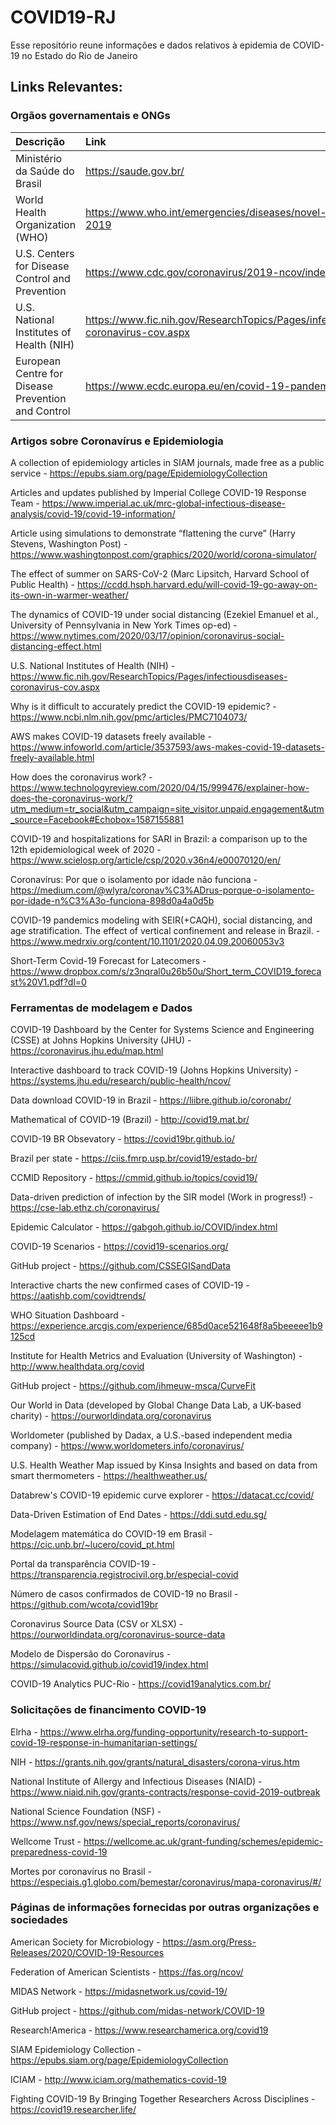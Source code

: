 # COVID19-RJ

Esse repositório reune informações e dados relativos à epidemia de COVID-19 no Estado do Rio de Janeiro

## Links Relevantes: 

### Orgãos governamentais e ONGs

| Descrição | Link |
| :----- | :----- |
|Ministério da Saúde do Brasil | https://saude.gov.br/|
|World Health Organization (WHO) | https://www.who.int/emergencies/diseases/novel-coronavirus-2019 |
|U.S. Centers for Disease Control and Prevention | https://www.cdc.gov/coronavirus/2019-ncov/index.html |
|U.S. National Institutes of Health (NIH)| https://www.fic.nih.gov/ResearchTopics/Pages/infectiousdiseases-coronavirus-cov.aspx |
|European Centre for Disease Prevention and Control | https://www.ecdc.europa.eu/en/covid-19-pandemic |


### Artigos sobre Coronavírus e Epidemiologia

A collection of epidemiology articles in SIAM journals, made free as a public service - https://epubs.siam.org/page/EpidemiologyCollection 

Articles and updates published by Imperial College COVID-19 Response Team - https://www.imperial.ac.uk/mrc-global-infectious-disease-analysis/covid-19/covid-19-information/

Article using simulations to demonstrate “flattening the curve” (Harry Stevens, Washington Post) - https://www.washingtonpost.com/graphics/2020/world/corona-simulator/

The effect of summer on SARS-CoV-2 (Marc Lipsitch, Harvard School of Public Health) - https://ccdd.hsph.harvard.edu/will-covid-19-go-away-on-its-own-in-warmer-weather/

The dynamics of COVID-19 under social distancing (Ezekiel Emanuel et al., University of Pennsylvania in New York Times op-ed) - 
https://www.nytimes.com/2020/03/17/opinion/coronavirus-social-distancing-effect.html

U.S. National Institutes of Health (NIH) - https://www.fic.nih.gov/ResearchTopics/Pages/infectiousdiseases-coronavirus-cov.aspx

Why is it difficult to accurately predict the COVID-19 epidemic? - https://www.ncbi.nlm.nih.gov/pmc/articles/PMC7104073/

AWS makes COVID-19 datasets freely available - https://www.infoworld.com/article/3537593/aws-makes-covid-19-datasets-freely-available.html

How does the coronavirus work? - https://www.technologyreview.com/2020/04/15/999476/explainer-how-does-the-coronavirus-work/?utm_medium=tr_social&utm_campaign=site_visitor.unpaid.engagement&utm_source=Facebook#Echobox=1587155881

COVID-19 and hospitalizations for SARI in Brazil: a comparison up to the 12th epidemiological week of 2020 - https://www.scielosp.org/article/csp/2020.v36n4/e00070120/en/

Coronavírus: Por que o isolamento por idade não funciona - https://medium.com/@wlyra/coronav%C3%ADrus-porque-o-isolamento-por-idade-n%C3%A3o-funciona-898d0a4a0d5b

COVID-19 pandemics modeling with SEIR(+CAQH), social distancing, and age stratification. The effect of vertical confinement and release in Brazil. - https://www.medrxiv.org/content/10.1101/2020.04.09.20060053v3

Short-Term Covid-19 Forecast for Latecomers - https://www.dropbox.com/s/z3nqral0u26b50u/Short_term_COVID19_forecast%20V1.pdf?dl=0

### Ferramentas de modelagem e Dados

COVID-19 Dashboard by the Center for Systems Science and Engineering (CSSE) at Johns Hopkins University (JHU) - https://coronavirus.jhu.edu/map.html

Interactive dashboard to track COVID-19 (Johns Hopkins University) - https://systems.jhu.edu/research/public-health/ncov/

Data download COVID-19 in Brazil - https://liibre.github.io/coronabr/

Mathematical of COVID-19 (Brazil) - http://covid19.mat.br/

COVID-19 BR Obsevatory - https://covid19br.github.io/

Brazil per state - https://ciis.fmrp.usp.br/covid19/estado-br/

CCMID Repository - https://cmmid.github.io/topics/covid19/

Data-driven prediction of infection by the SIR model (Work in progress!) - https://cse-lab.ethz.ch/coronavirus/

Epidemic Calculator - https://gabgoh.github.io/COVID/index.html

COVID-19 Scenarios - https://covid19-scenarios.org/

GitHub project - https://github.com/CSSEGISandData 

Interactive charts the new confirmed cases of COVID-19 - https://aatishb.com/covidtrends/

WHO Situation Dashboard - https://experience.arcgis.com/experience/685d0ace521648f8a5beeeee1b9125cd

Institute for Health Metrics and Evaluation (University of Washington) - http://www.healthdata.org/covid 

GitHub project - https://github.com/ihmeuw-msca/CurveFit  

Our World in Data (developed by Global Change Data Lab, a UK-based charity) - https://ourworldindata.org/coronavirus 

Worldometer (published by Dadax, a U.S.-based independent media company) - https://www.worldometers.info/coronavirus/ 

U.S. Health Weather Map issued by Kinsa Insights and based on data from smart thermometers -  https://healthweather.us/

Databrew's COVID-19 epidemic curve explorer - https://datacat.cc/covid/

Data-Driven Estimation of End Dates - https://ddi.sutd.edu.sg/

Modelagem matemática do COVID-19 em Brasil - https://cic.unb.br/~lucero/covid_pt.html

Portal da transparência COVID-19 - https://transparencia.registrocivil.org.br/especial-covid

Número de casos confirmados de COVID-19 no Brasil - https://github.com/wcota/covid19br

Coronavirus Source Data (CSV or XLSX) - https://ourworldindata.org/coronavirus-source-data

Modelo de Dispersão do Coronavírus - https://simulacovid.github.io/covid19/index.html

COVID-19 Analytics PUC-Rio - https://covid19analytics.com.br/

### Solicitações de financimento COVID-19

Elrha - https://www.elrha.org/funding-opportunity/research-to-support-covid-19-response-in-humanitarian-settings/ 

NIH - https://grants.nih.gov/grants/natural_disasters/corona-virus.htm

National Institute of Allergy and Infectious Diseases (NIAID) - https://www.niaid.nih.gov/grants-contracts/response-covid-2019-outbreak 

National Science Foundation (NSF) - https://www.nsf.gov/news/special_reports/coronavirus/

Wellcome Trust - https://wellcome.ac.uk/grant-funding/schemes/epidemic-preparedness-covid-19

Mortes por coronavírus no Brasil - https://especiais.g1.globo.com/bemestar/coronavirus/mapa-coronavirus/#/

### Páginas de informações fornecidas por outras organizações e sociedades

American Society for Microbiology - https://asm.org/Press-Releases/2020/COVID-19-Resources

Federation of American Scientists - https://fas.org/ncov/

MIDAS Network - https://midasnetwork.us/covid-19/

GitHub project - https://github.com/midas-network/COVID-19 

Research!America - https://www.researchamerica.org/covid19

SIAM Epidemiology Collection - https://epubs.siam.org/page/EpidemiologyCollection

ICIAM - http://www.iciam.org/mathematics-covid-19

Fighting COVID-19 By Bringing Together Researchers Across Disciplines - https://covid19.researcher.life/
